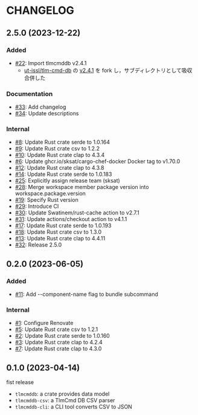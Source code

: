# CHANGELOG

## 2.5.0 (2023-12-22)

### Added

- [#22](https://github.com/arkedge/c2a-tlmcmddb/pull/22): Import tlmcmddb v2.4.1
  - [ut-issl/tlm-cmd-db](https://github.com/ut-issl/tlm-cmd-db/) の [v2.4.1](https://github.com/ut-issl/tlm-cmd-db/releases/tag/v2.4.1) を fork し，サブディレクトリとして吸収合併した

### Documentation

- [#33](https://github.com/arkedge/c2a-tlmcmddb/pull/33): Add changelog
- [#34](https://github.com/arkedge/c2a-tlmcmddb/pull/34): Update descriptions

### Internal

- [#8](https://github.com/arkedge/c2a-tlmcmddb/pull/8): Update Rust crate serde to 1.0.164
- [#9](https://github.com/arkedge/c2a-tlmcmddb/pull/9): Update Rust crate csv to 1.2.2
- [#10](https://github.com/arkedge/c2a-tlmcmddb/pull/10): Update Rust crate clap to 4.3.4
- [#6](https://github.com/arkedge/c2a-tlmcmddb/pull/6): Update ghcr.io/sksat/cargo-chef-docker Docker tag to v1.70.0
- [#12](https://github.com/arkedge/c2a-tlmcmddb/pull/12): Update Rust crate clap to 4.3.8
- [#14](https://github.com/arkedge/c2a-tlmcmddb/pull/14): Update Rust crate serde to 1.0.183
- [#25](https://github.com/arkedge/c2a-tlmcmddb/pull/25): Explicitly assign release team (sksat)
- [#28](https://github.com/arkedge/c2a-tlmcmddb/pull/28): Merge workspace member package version into workspace.package.version
- [#19](https://github.com/arkedge/c2a-tlmcmddb/pull/19): Specify Rust version
- [#29](https://github.com/arkedge/c2a-tlmcmddb/pull/29): Introduce CI
- [#30](https://github.com/arkedge/c2a-tlmcmddb/pull/30): Update Swatinem/rust-cache action to v2.7.1
- [#31](https://github.com/arkedge/c2a-tlmcmddb/pull/31): Update actions/checkout action to v4.1.1
- [#17](https://github.com/arkedge/c2a-tlmcmddb/pull/17): Update Rust crate serde to 1.0.193
- [#18](https://github.com/arkedge/c2a-tlmcmddb/pull/18): Update Rust crate csv to 1.3.0
- [#13](https://github.com/arkedge/c2a-tlmcmddb/pull/13): Update Rust crate clap to 4.4.11
- [#32](https://github.com/arkedge/c2a-tlmcmddb/pull/32): Release 2.5.0


## 0.2.0 (2023-06-05)

### Added

- [#11](https://github.com/arkedge/c2a-tlmcmddb/pull/11): Add --component-name flag to bundle subcommand

### Internal

- [#1](https://github.com/arkedge/c2a-tlmcmddb/pull/1): Configure Renovate
- [#5](https://github.com/arkedge/c2a-tlmcmddb/pull/5): Update Rust crate csv to 1.2.1
- [#2](https://github.com/arkedge/c2a-tlmcmddb/pull/2): Update Rust crate serde to 1.0.160
- [#3](https://github.com/arkedge/c2a-tlmcmddb/pull/3): Update Rust crate clap to 4.2.4
- [#7](https://github.com/arkedge/c2a-tlmcmddb/pull/7): Update Rust crate clap to 4.3.0


## 0.1.0 (2023-04-14)

fist release

- `tlmcmddb`: a crate provides data model
- `tlmcmddb-csv`: a TlmCmd DB CSV parser
- `tlmcmddb-cli`: a CLI tool converts CSV to JSON
